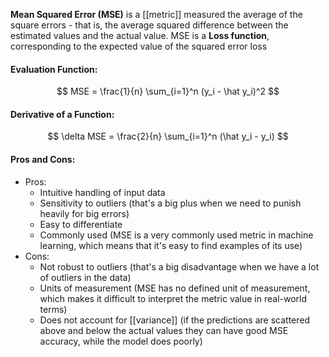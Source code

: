 **Mean Squared Error (MSE)** is a [[metric]] measured the average of the square errors - that is, the average squared difference between the estimated values and the actual value. MSE is a **Loss function**, corresponding to the expected value of the squared error loss

#### Evaluation Function:
$$
MSE = \frac{1}{n} \sum_{i=1}^n (y_i - \hat y_i)^2
$$

#### Derivative of a Function:
$$
\delta MSE = \frac{2}{n} \sum_{i=1}^n (\hat y_i - y_i)
$$

#### Pros and Cons:

* Pros:
	* Intuitive handling of input data
	* Sensitivity to outliers (that's a big plus when we need to punish heavily for big errors)
	* Easy to differentiate
	* Commonly used (MSE is a very commonly used metric in machine learning, which means that it's easy to find examples of its use)
* Cons:
	* Not robust to outliers (that's a big disadvantage when we have a lot of outliers in the data)
	* Units of measurement (MSE has no defined unit of measurement, which makes it difficult to interpret the metric value in real-world terms)
	* Does not account for [[variance]] (if the predictions are scattered above and below the actual values they can have good MSE accuracy, while the model does poorly)